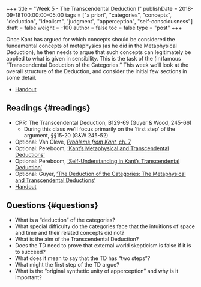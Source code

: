 +++
title = "Week 5 - The Transcendental Deduction I"
publishDate = 2018-09-18T00:00:00-05:00
tags = ["a priori", "categories", "concepts", "deduction", "idealism", "judgment", "apperception", "self-consciousness"]
draft = false
weight = -100
author = false
toc = false
type = "post"
+++

Once Kant has argued for which concepts should be considered the fundamental
concepts of metaphysics (as he did in the Metaphysical Deduction), he then
needs to argue that such concepts can legitimately be applied to what is given
in sensibility. This is the task of the (in)famous &ldquo;Transcendental Deduction
of the Categories.&rdquo; This week we&rsquo;ll look at the overall structure of the
Deduction, and consider the initial few sections in some detail.

-   [Handout](/materials/handouts/handout4-deduction-I.pdf)


## Readings {#readings}

-   CPR: The Transcendental Deduction, B129-69 (Guyer & Wood, 245-66)
    -   During this class we&rsquo;ll focus primarily on the &rsquo;first step&rsquo; of the
        argument, §§15-20 (G&W 245-52)
-   Optional: Van Cleve, [_Problems from Kant_, ch. 7](https://www.dropbox.com/s/gllkkuv0hb6qjmc/vancleve1999-ch7%5FExperience%5Fand%5FObjects.pdf?dl=0)
-   Optional: Pereboom, [&rsquo;Kant&rsquo;s Metaphysical and Transcendental Deductions&rsquo;](https://www.dropbox.com/s/bn49z2qpffkq5uv/pereboom2006.pdf?dl=0)
-   Optional: Pereboom, [&rsquo;Self-Understanding in Kant&rsquo;s Transcendental Deduction&rsquo;](https://www.dropbox.com/s/e8c8jq3e380a3hb/pereboom1995.pdf?dl=0)
-   Optional: Guyer, [&rsquo;The Deduction of the Categories: The Metaphysical and Transcendental Deductions&rsquo;](https://www.dropbox.com/s/fu32owtdal7ldx9/guyer2010a.pdf?dl=0)
-   [Handout](%7Cfilename%7C/pdfs/phil871/phil871kant/5_KantTDI.pdf)


## Questions {#questions}

-   What is a &ldquo;deduction&rdquo; of the categories?
-   What special difficulty do the categories face that the intuitions of space and time and their related concepts did not?
-   What is the aim of the Transcendental Deduction?
-   Does the TD need to prove that external world skepticism is false if it is
    to succeed?
-   What does it mean to say that the TD has &ldquo;two steps&rdquo;?
-   What might the first step of the TD argue?
-   What is the &ldquo;original synthetic unity of apperception&rdquo; and why is it important?
